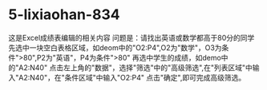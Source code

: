 # 5-lixiaohan-834

这是Excel成绩表编辑的相关内容
问题是：请找出英语或数学都高于80分的同学
先选中一块空白表格区域，如deom中的"O2:P4",O2为"数学"，O3为条件">80",P2为"英语"，P4为条件">80"
再选中学生的成绩，如demo中的"A2:N40"
点击左上角的"数据"，选择"筛选"中的"高级筛选",在"列表区域"中输入"A2:N40"，在"条件区域"中输入"O2:P4"
点击"确定",即可完成高级筛选。
